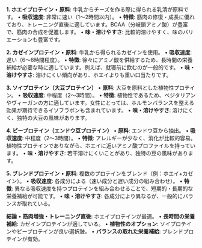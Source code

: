**1. ホエイプロテイン**
• **原料**: 牛乳からチーズを作る際に得られる乳清が原料です。
• **吸収速度**: 非常に速い（1〜2時間以内）。
• **特徴**: 筋肉の修復・成長に優れており、トレーニング直後に適しています。BCAA（分岐鎖アミノ酸）が豊富で、筋肉の合成を促進します。
• **味・溶けやすさ**: 比較的溶けやすく、味のバリエーションも豊富です。

**2. カゼインプロテイン**
• **原料**: 牛乳から得られるカゼインを使用。
• **吸収速度**: 遅い（6〜8時間程度）。
• **特徴**: 徐々にアミノ酸を供給するため、長時間の栄養補給が必要な時に適しています。例えば、就寝前に飲むのが一般的です。
• **味・溶けやすさ**: 溶けにくい傾向があり、ホエイよりも重い口当たりです。

**3. ソイプロテイン（大豆プロテイン）**
• **原料**: 大豆を原料とした植物性プロテイン。
• **吸収速度**: 中程度（2〜3時間）。
• **特徴**: 植物性であるため、ベジタリアンやヴィーガンの方に適しています。女性にとっては、ホルモンバランスを整える効果が期待できるイソフラボンも含まれています。
• **味・溶けやすさ**: 溶けにくく、独特の大豆の風味があります。

**4. ピープロテイン（エンドウ豆プロテイン）**
• **原料**: エンドウ豆から抽出。
• **吸収速度**: 中程度（2〜3時間）。
• **特徴**: アレルギーが少なく、消化が比較的容易。植物性プロテインでありながら、ホエイに近いアミノ酸プロファイルを持っています。
• **味・溶けやすさ**: 若干溶けにくいことがあり、独特の豆の風味があります。

**5. ブレンドプロテイン**
• **原料**: 複数のプロテインをブレンド（例：ホエイ+カゼイン）。
• **吸収速度**: 各成分による（速い成分と遅い成分の組み合わせ）。
• **特徴**: 異なる吸収速度を持つプロテインを組み合わせることで、短期的・長期的な栄養補給が可能です。
• **味・溶けやすさ**: 各成分により異なるが、一般的にバランスが取れている。

**結論**
• **筋肉増強・トレーニング直後**: ホエイプロテインが最適。
• **長時間の栄養補給**: カゼインプロテインが適している。
• **植物性のオプション**: ソイプロテインやピープロテインが良い選択肢。
• **バランスの取れた栄養補給**: ブレンドプロテインが有効。


